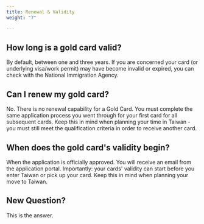 ```yaml
---
title: Renewal & Validity
weight: "7"

---
```

<!--- (c) Tom Fifield, licensed under a
Creative Commons Attribution-NonCommercial-ShareAlike 4.0 International License. -->

## How long is a gold card valid?

By default, between one and three years. If you are concerned your card (or underlying visa/work
permit) may have become invalid or expired, you can check with the National Immigration Agency.

## Can I renew my gold card?

No. There is no renewal capability for a Gold Card. You must complete the same application process
you went through for your first card for all subsequent cards. Keep this in mind when planning your
time in Taiwan - you must still meet the qualification criteria in order to receive another card.

## When does the gold card's validity begin?

When the application is officially approved. You will receive an email from the application portal.
Importantly: your cards' validity can start before you enter Taiwan or pick up your card. Keep
this in mind when planning your move to Taiwan.

## New Question?

This is the answer.